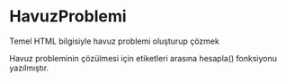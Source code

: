 # HavuzProblemi
Temel HTML bilgisiyle havuz problemi oluşturup çözmek

Havuz probleminin çözülmesi için <script></script> etiketleri arasına hesapla() fonksiyonu yazılmıştır.
